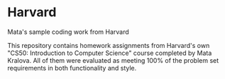 # Harvard
Mata's sample coding work from Harvard

This repository contains homework assignments from Harvard's own "CS50: Introduction to Computer Science" course completed by Mata Kralova.
All of them were evaluated as meeting 100% of the problem set requirements in both functionality and style.

